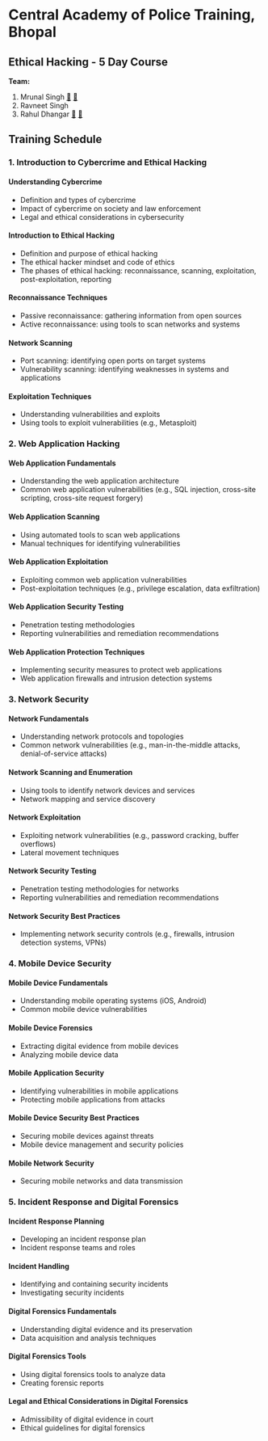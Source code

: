 # Central Academy of Police Training, Bhopal

## Ethical Hacking - 5 Day Course

**Team:**
1. Mrunal Singh [:link:](https://www.linkedin.com/in/mrunal-singh-324a60208) [:email:](mailto:singmrunal9920@gmail.com)
1. Ravneet Singh
1. Rahul Dhangar [:link:](https://www.linkedin.com/in/rahuldhangar) [:email:](mailto:rahuldhangar@gmail.com)

## Training Schedule

### 1. Introduction to Cybercrime and Ethical Hacking


#### Understanding Cybercrime

- Definition and types of cybercrime
- Impact of cybercrime on society and law enforcement
- Legal and ethical considerations in cybersecurity

#### Introduction to Ethical Hacking

- Definition and purpose of ethical hacking
- The ethical hacker mindset and code of ethics
- The phases of ethical hacking: reconnaissance, scanning, exploitation, post-exploitation, reporting

#### Reconnaissance Techniques

- Passive reconnaissance: gathering information from open sources
- Active reconnaissance: using tools to scan networks and systems

#### Network Scanning

- Port scanning: identifying open ports on target systems
- Vulnerability scanning: identifying weaknesses in systems and applications

#### Exploitation Techniques

- Understanding vulnerabilities and exploits
- Using tools to exploit vulnerabilities (e.g., Metasploit)

### 2. Web Application Hacking

#### Web Application Fundamentals

- Understanding the web application architecture
- Common web application vulnerabilities (e.g., SQL injection, cross-site scripting, cross-site request forgery)

#### Web Application Scanning

- Using automated tools to scan web applications
- Manual techniques for identifying vulnerabilities

#### Web Application Exploitation

- Exploiting common web application vulnerabilities
- Post-exploitation techniques (e.g., privilege escalation, data exfiltration)

#### Web Application Security Testing

- Penetration testing methodologies
- Reporting vulnerabilities and remediation recommendations

#### Web Application Protection Techniques

- Implementing security measures to protect web applications
- Web application firewalls and intrusion detection systems


### 3. Network Security

#### Network Fundamentals

- Understanding network protocols and topologies
- Common network vulnerabilities (e.g., man-in-the-middle attacks, denial-of-service attacks)

#### Network Scanning and Enumeration

- Using tools to identify network devices and services
- Network mapping and service discovery

#### Network Exploitation

- Exploiting network vulnerabilities (e.g., password cracking, buffer overflows)
- Lateral movement techniques

#### Network Security Testing

- Penetration testing methodologies for networks
- Reporting vulnerabilities and remediation recommendations

#### Network Security Best Practices

- Implementing network security controls (e.g., firewalls, intrusion detection systems, VPNs)

### 4. Mobile Device Security

#### Mobile Device Fundamentals

- Understanding mobile operating systems (iOS, Android)
- Common mobile device vulnerabilities

#### Mobile Device Forensics

- Extracting digital evidence from mobile devices
- Analyzing mobile device data

#### Mobile Application Security

- Identifying vulnerabilities in mobile applications
- Protecting mobile applications from attacks

#### Mobile Device Security Best Practices

- Securing mobile devices against threats
- Mobile device management and security policies

#### Mobile Network Security

- Securing mobile networks and data transmission

### 5. Incident Response and Digital Forensics

#### Incident Response Planning

- Developing an incident response plan
- Incident response teams and roles

#### Incident Handling

- Identifying and containing security incidents
- Investigating security incidents

#### Digital Forensics Fundamentals

- Understanding digital evidence and its preservation
- Data acquisition and analysis techniques

#### Digital Forensics Tools

- Using digital forensics tools to analyze data
- Creating forensic reports

#### Legal and Ethical Considerations in Digital Forensics

- Admissibility of digital evidence in court
- Ethical guidelines for digital forensics
